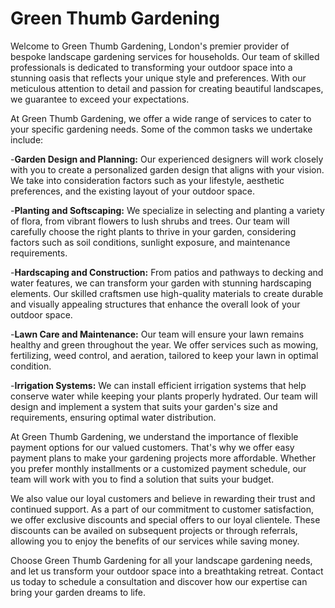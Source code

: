 # Green Thumb Gardening
Welcome to Green Thumb Gardening, London's premier provider of bespoke landscape gardening services for households. Our team of skilled professionals is dedicated to transforming your outdoor space into a stunning oasis that reflects your unique style and preferences. With our meticulous attention to detail and passion for creating beautiful landscapes, we guarantee to exceed your expectations.

At Green Thumb Gardening, we offer a wide range of services to cater to your specific gardening needs. Some of the common tasks we undertake include:

-**Garden Design and Planning:** Our experienced designers will work closely with you to create a personalized garden design that aligns with your vision. We take into consideration factors such as your lifestyle, aesthetic preferences, and the existing layout of your outdoor space.

-**Planting and Softscaping:** We specialize in selecting and planting a variety of flora, from vibrant flowers to lush shrubs and trees. Our team will carefully choose the right plants to thrive in your garden, considering factors such as soil conditions, sunlight exposure, and maintenance requirements.

-**Hardscaping and Construction:** From patios and pathways to decking and water features, we can transform your garden with stunning hardscaping elements. Our skilled craftsmen use high-quality materials to create durable and visually appealing structures that enhance the overall look of your outdoor space.

-**Lawn Care and Maintenance:** Our team will ensure your lawn remains healthy and green throughout the year. We offer services such as mowing, fertilizing, weed control, and aeration, tailored to keep your lawn in optimal condition.

-**Irrigation Systems:** We can install efficient irrigation systems that help conserve water while keeping your plants properly hydrated. Our team will design and implement a system that suits your garden's size and requirements, ensuring optimal water distribution.

At Green Thumb Gardening, we understand the importance of flexible payment options for our valued customers. That's why we offer easy payment plans to make your gardening projects more affordable. Whether you prefer monthly installments or a customized payment schedule, our team will work with you to find a solution that suits your budget.

We also value our loyal customers and believe in rewarding their trust and continued support. As a part of our commitment to customer satisfaction, we offer exclusive discounts and special offers to our loyal clientele. These discounts can be availed on subsequent projects or through referrals, allowing you to enjoy the benefits of our services while saving money.

Choose Green Thumb Gardening for all your landscape gardening needs, and let us transform your outdoor space into a breathtaking retreat. Contact us today to schedule a consultation and discover how our expertise can bring your garden dreams to life.
